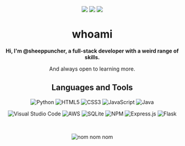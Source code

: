 <div align="center">

<div>
<img src="https://static.wikia.nocookie.net/minecraft_gamepedia/images/1/1b/Jeb_Sheep_JE2.gif/revision/latest?cb=20201221182841" />
<img src="https://static.wikia.nocookie.net/minecraft_gamepedia/images/1/1b/Jeb_Sheep_JE2.gif/revision/latest?cb=20201221182841" />
<img src="https://static.wikia.nocookie.net/minecraft_gamepedia/images/1/1b/Jeb_Sheep_JE2.gif/revision/latest?cb=20201221182841" />
</div>
  
# whoami

**Hi, I'm @sheeppuncher, a full-stack developer with a weird range of skills.**

And always open to learning more.

## Languages and Tools

![Python](https://img.shields.io/badge/python-3670A0?style=for-the-badge&logo=python&logoColor=ffdd54)
![HTML5](https://img.shields.io/badge/html5-%23E34F26.svg?style=for-the-badge&logo=html5&logoColor=white)
![CSS3](https://img.shields.io/badge/css3-%231572B6.svg?style=for-the-badge&logo=css3&logoColor=white)
![JavaScript](https://img.shields.io/badge/javascript-%23323330.svg?style=for-the-badge&logo=javascript&logoColor=%23F7DF1E)
![Java](https://img.shields.io/badge/java-%23ED8B00.svg?style=for-the-badge&logo=openjdk&logoColor=white)

![Visual Studio Code](https://img.shields.io/badge/Visual%20Studio%20Code-0078d7.svg?style=for-the-badge&logo=visual-studio-code&logoColor=white)
![AWS](https://img.shields.io/badge/AWS-%23FF9900.svg?style=for-the-badge&logo=amazon-aws&logoColor=white)
![SQLite](https://img.shields.io/badge/sqlite-%2307405e.svg?style=for-the-badge&logo=sqlite&logoColor=white)
![NPM](https://img.shields.io/badge/NPM-%23CB3837.svg?style=for-the-badge&logo=npm&logoColor=white)
![Express.js](https://img.shields.io/badge/express.js-%23404d59.svg?style=for-the-badge&logo=express&logoColor=%2361DAFB)
![Flask](https://img.shields.io/badge/flask-%23000.svg?style=for-the-badge&logo=flask&logoColor=white)

<br>

![nom nom nom](https://static.wikia.nocookie.net/minecraft_gamepedia/images/c/c7/Sheep_eating_grass.gif/revision/latest?cb=20200413210945)

</div>
